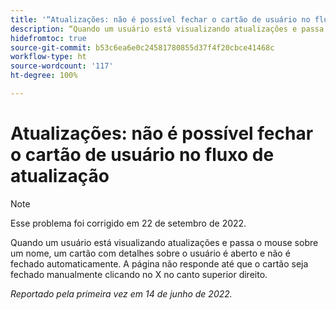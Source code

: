 ```yaml
---
title: '“Atualizações: não é possível fechar o cartão de usuário no fluxo de atualização”'
description: “Quando um usuário está visualizando atualizações e passa o mouse sobre um nome, um cartão com detalhes sobre o usuário é aberto e não é fechado automaticamente. A página não responde até que o cartão seja fechado manualmente clicando no X no canto superior direito.”
hidefromtoc: true
source-git-commit: b53c6ea6e0c24581780855d37f4f20cbce41468c
workflow-type: ht
source-wordcount: '117'
ht-degree: 100%

---
```



# Atualizações: não é possível fechar o cartão de usuário no fluxo de atualização

>[!NOTE]
>
>Esse problema foi corrigido em 22 de setembro de 2022.

Quando um usuário está visualizando atualizações e passa o mouse sobre um nome, um cartão com detalhes sobre o usuário é aberto e não é fechado automaticamente. A página não responde até que o cartão seja fechado manualmente clicando no X no canto superior direito.

_Reportado pela primeira vez em 14 de junho de 2022._
